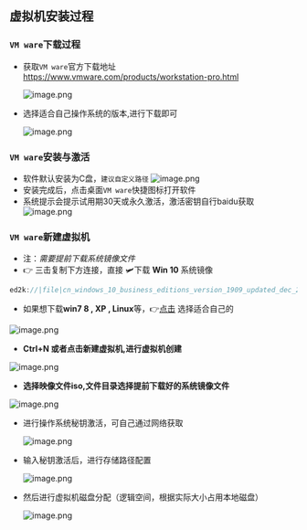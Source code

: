 ## 虚拟机安装过程
### `VM ware`下载过程
- 获取`VM ware`官方下载地址 https://www.vmware.com/products/workstation-pro.html

    ![image.png](https://p1-juejin.byteimg.com/tos-cn-i-k3u1fbpfcp/f0259989ff3b4b66bcaf85f026a5bb6b~tplv-k3u1fbpfcp-watermark.image)

- 选择适合自己操作系统的版本,进行下载即可
    
    ![image.png](https://p6-juejin.byteimg.com/tos-cn-i-k3u1fbpfcp/f785d226a2da4d078bd527f1e150d8d5~tplv-k3u1fbpfcp-watermark.image) 
### `VM ware`安装与激活
   - 软件默认安装为C盘，`建议自定义路径`
   ![image.png](https://p1-juejin.byteimg.com/tos-cn-i-k3u1fbpfcp/71abf3e8aa62431e8bbb110230835d69~tplv-k3u1fbpfcp-watermark.image)
   - 安装完成后，点击桌面`VM ware`快捷图标打开软件
   - 系统提示会提示试用期30天或永久激活，激活密钥自行baidu获取
   ![image.png](https://p9-juejin.byteimg.com/tos-cn-i-k3u1fbpfcp/016b7a1134004d3eafcbb49ed63d2e1e~tplv-k3u1fbpfcp-watermark.image)
### `VM ware`新建虚拟机
   - 注：*需要提前下载系统镜像文件*
   -   👉 三击复制下方连接，直接 🛩下载 **Win 10** 系统镜像 
   ```javascript
ed2k://|file|cn_windows_10_business_editions_version_1909_updated_dec_2019_x64_dvd_262ac8af.iso|5301471232|FD9D7DD90D16FA14A682AEF49F8E712B|/
   ```
   - 如果想下载**win7 8 , XP , Linux**等，👉[点击](https://msdn.itellyou.cn/) 选择适合自己的
   
![image.png](https://p1-juejin.byteimg.com/tos-cn-i-k3u1fbpfcp/bed239599c4946e7a1029903998a7505~tplv-k3u1fbpfcp-watermark.image)
   - **Ctrl+N 或者点击新建虚拟机,进行虚拟机创建**
   
   ![image.png](https://p1-juejin.byteimg.com/tos-cn-i-k3u1fbpfcp/3a8ef7eb3aae4428a72a52302f4f75ed~tplv-k3u1fbpfcp-watermark.image)
   
   -  **选择映像文件iso,文件目录选择提前下载好的系统镜像文件**
    
![image.png](https://p9-juejin.byteimg.com/tos-cn-i-k3u1fbpfcp/f19f8821014049fc80b528dc2f144c00~tplv-k3u1fbpfcp-watermark.image)

 - 进行操作系统秘钥激活，可自己通过网络获取
 
    ![image.png](https://p6-juejin.byteimg.com/tos-cn-i-k3u1fbpfcp/55aa0a2310f24dd88b39421dca25263e~tplv-k3u1fbpfcp-watermark.image)
 - 输入秘钥激活后，进行存储路径配置
 
    ![image.png](https://p3-juejin.byteimg.com/tos-cn-i-k3u1fbpfcp/bd1e0581925c472090f3ede98dee62d4~tplv-k3u1fbpfcp-watermark.image)
  - 然后进行虚拟机磁盘分配（逻辑空间，根据实际大小占用本地磁盘）
  
    ![image.png](https://p1-juejin.byteimg.com/tos-cn-i-k3u1fbpfcp/fe280c64eca9417c88aee4d4bc96281d~tplv-k3u1fbpfcp-watermark.image)